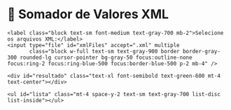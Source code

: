<!DOCTYPE html>
<html lang="pt-BR">
<head>
  <meta charset="UTF-8">
  <meta name="viewport" content="width=device-width, initial-scale=1">
  <title>Somador de XMLs</title>
  <script src="https://cdn.tailwindcss.com"></script>
</head>
<body class="bg-gray-100 min-h-screen flex items-center justify-center p-6">
  <div class="bg-white shadow-xl rounded-2xl p-8 max-w-xl w-full">
    <h1 class="text-2xl font-bold text-center text-gray-800 mb-6">📄 Somador de Valores XML</h1>
    
    <label class="block text-sm font-medium text-gray-700 mb-2">Selecione os arquivos XML:</label>
    <input type="file" id="xmlFiles" accept=".xml" multiple 
           class="block w-full text-sm text-gray-900 border border-gray-300 rounded-lg cursor-pointer bg-gray-50 focus:outline-none focus:ring-2 focus:ring-blue-500 focus:border-blue-500 p-2 mb-4" />

    <div id="resultado" class="text-xl font-semibold text-green-600 mt-4 text-center"></div>

    <ul id="lista" class="mt-4 space-y-2 text-sm text-gray-700 list-disc list-inside"></ul>
  </div>

  <script>
    document.getElementById('xmlFiles').addEventListener('change', function (e) {
      const files = e.target.files;
      let total = 0;
      let lidos = 0;
      let listaValores = '';

      const lista = document.getElementById('lista');
      const resultado = document.getElementById('resultado');
      lista.innerHTML = '';
      resultado.textContent = '';

      if (files.length === 0) {
        resultado.textContent = "Nenhum arquivo selecionado.";
        return;
      }

      Array.from(files).forEach(file => {
        const reader = new FileReader();

        reader.onload = function (event) {
          try {
            const xmlString = event.target.result;
            const parser = new DOMParser();
            const xmlDoc = parser.parseFromString(xmlString, "text/xml");

            // Aqui você pode trocar "vNF" por outro campo (ex: "vProd")
            const valorTag = xmlDoc.getElementsByTagName("vNF")[0];

            if (valorTag && valorTag.textContent) {
              const valor = parseFloat(valorTag.textContent.replace(',', '.'));
              if (!isNaN(valor)) {
                total += valor;
                listaValores += `<li>${file.name}: R$ ${valor.toFixed(2)}</li>`;
              } else {
                listaValores += `<li>${file.name}: Valor inválido</li>`;
              }
            } else {
              listaValores += `<li>${file.name}: Tag &lt;vNF&gt; não encontrada</li>`;
            }
          } catch (err) {
            listaValores += `<li>${file.name}: Erro ao processar</li>`;
          }

          lidos++;
          if (lidos === files.length) {
            resultado.textContent = "Total Somado: R$ " + total.toFixed(2);
            lista.innerHTML = listaValores;
          }
        };

        reader.readAsText(file);
      });
    });
  </script>
</body>
</html>
